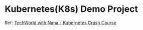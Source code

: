 # Kubernetes(K8s) Demo Project

Ref: [TechWorld with Nana - Kubernetes Crash Course](https://www.youtube.com/watch?v=s_o8dwzRlu4&t=1069s&ab_channel=TechWorldwithNana)
